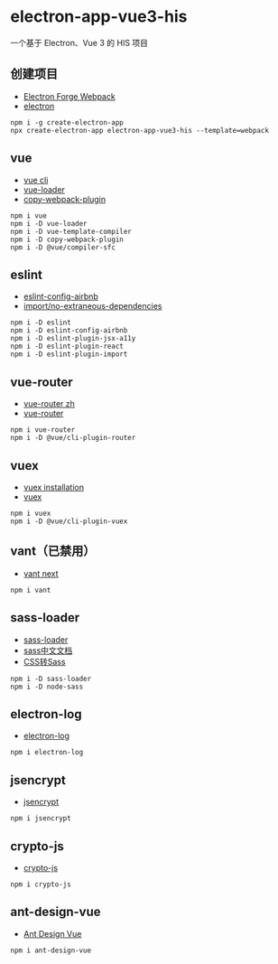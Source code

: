 # electron-app-vue3-his
一个基于 Electron、Vue 3 的 HIS 项目

## 创建项目
- [Electron Forge Webpack](https://www.electronforge.io/templates/webpack-template)
- [electron](https://developer.aliyun.com/mirror/npm/package/electron)
~~~
npm i -g create-electron-app
npx create-electron-app electron-app-vue3-his --template=webpack
~~~

## vue
- [vue cli](https://cli.vuejs.org/zh/)
- [vue-loader](https://vue-loader.vuejs.org/guide/#manual-setup)
- [copy-webpack-plugin](https://developer.aliyun.com/mirror/npm/package/copy-webpack-plugin)
~~~
npm i vue
npm i -D vue-loader
npm i -D vue-template-compiler
npm i -D copy-webpack-plugin
npm i -D @vue/compiler-sfc
~~~

## eslint
- [eslint-config-airbnb](https://developer.aliyun.com/mirror/npm/package/eslint-config-airbnb)
- [import/no-extraneous-dependencies](https://github.com/benmosher/eslint-plugin-import/blob/master/docs/rules/no-extraneous-dependencies.md)
~~~
npm i -D eslint
npm i -D eslint-config-airbnb
npm i -D eslint-plugin-jsx-a11y
npm i -D eslint-plugin-react
npm i -D eslint-plugin-import
~~~

## vue-router
- [vue-router zh](https://router.vuejs.org/zh/)
- [vue-router](https://developer.aliyun.com/mirror/npm/package/vue-router)
~~~
npm i vue-router
npm i -D @vue/cli-plugin-router
~~~

## vuex
- [vuex installation](https://vuex.vuejs.org/zh/installation.html)
- [vuex](https://developer.aliyun.com/mirror/npm/package/vuex)
~~~
npm i vuex
npm i -D @vue/cli-plugin-vuex
~~~

## vant（已禁用）
- [vant next](https://vant-contrib.gitee.io/vant/next/#/zh-CN/)
~~~
npm i vant
~~~

## sass-loader
- [sass-loader](https://developer.aliyun.com/mirror/npm/package/sass-loader)
- [sass中文文档](https://www.sass.hk/docs/)
- [CSS转Sass](https://www.sass.hk/css2sass/)
~~~
npm i -D sass-loader
npm i -D node-sass
~~~

## electron-log
- [electron-log](https://developer.aliyun.com/mirror/npm/package/electron-log)
~~~
npm i electron-log
~~~

## jsencrypt
- [jsencrypt](https://github.com/travist/jsencrypt)
~~~
npm i jsencrypt
~~~

## crypto-js
- [crypto-js](https://developer.aliyun.com/mirror/npm/package/crypto-js)
~~~
npm i crypto-js
~~~

## ant-design-vue
- [Ant Design Vue](https://2x.antdv.com/docs/vue/introduce-cn/)
~~~
npm i ant-design-vue
~~~

